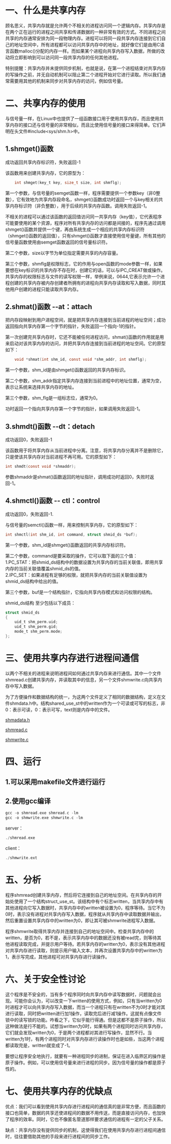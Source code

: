 # 一、什么是共享内存

顾名思义，共享内存就是允许两个不相关的进程访问同一个逻辑内存。共享内存是在两个正在运行的进程之间共享和传递数据的一种非常有效的方式。不同进程之间共享的内存通常安排为同一段物理内存。进程可以将同一段共享内存连接到它们自己的地址空间中，所有进程都可以访问共享内存中的地址，就好像它们是由用C语言函数malloc()分配的内存一样。而如果某个进程向共享内存写入数据，所做的改动将立即影响到可以访问同一段共享内存的任何其他进程。<br>

特别提醒：共享内存并未提供同步机制，也就是说，在第一个进程结束对共享内存的写操作之前，并无自动机制可以阻止第二个进程开始对它进行读取。所以我们通常需要用其他的机制来同步对共享内存的访问，例如信号量。<br>

# 二、共享内存的使用
与信号量一样，在Linux中也提供了一组函数接口用于使用共享内存，而且使用共享内存的接口还与信号量的非常相似，而且比使用信号量的接口来得简单。它们声明在头文件#include<sys/shm.h>中。<br>

## 1.shmget()函数
成功返回共享内存标识符，失败返回-1<br>

该函数用来创建共享内存，它的原型为：<br>
```c
    int shmget(key_t key, size_t size, int shmflg);
```
第一个参数，与信号量的semget函数一样，程序需要提供一个参数key（非0整数），它有效地为共享内存段命名，shmget()函数成功时返回一个与key相关的共享内存标识符（非负整数），用于后续的共享内存函数。调用失败返回-1。<br>

不相关的进程可以通过该函数的返回值访问同一共享内存（key值），它代表程序可能要使用的某个资源，程序对所有共享内存的访问都是间接的，程序先通过调用shmget()函数并提供一个键，再由系统生成一个相应的共享内存标识符（shmget()函数的返回值），只有shmget()函数才直接使用信号量键，所有其他的信号量函数使用由semget函数返回的信号量标识符。

第二个参数，size以字节为单位指定需要共享的内存容量。<br>

第三个参数，shmflg是权限标志，它的作用与open函数的mode参数一样，如果要想在key标识的共享内存不存在时，创建它的话，可以与IPC_CREAT做或操作。共享内存的权限标志与文件的读写权限一样，举例来说，0644,它表示允许一个进程创建的共享内存被内存创建者所拥有的进程向共享内存读取和写入数据，同时其他用户创建的进程只能读取共享内存。<br>

## 2.shmat()函数  --at：attach
把内存段映射到用户进程空间，就是把共享内存连接到当前进程的地址空间；成功返回指向共享内存第一个字节的指针，失败返回一个指向-1的指针。<br>

第一次创建完共享内存时，它还不能被任何进程访问，shmat()函数的作用就是用来启动对该共享内存的访问，并把共享内存连接到当前进程的地址空间。它的原型如下：<br>
```c
    void *shmat(int shm_id, const void *shm_addr, int shmflg);
```
第一个参数，shm_id是由shmget()函数返回的共享内存标识。<br>

第二个参数，shm_addr指定共享内存连接到当前进程中的地址位置，通常为空，表示让系统来选择共享内存的地址。<br>

第三个参数，shm_flg是一组标志位，通常为0。<br>

功时返回一个指向共享内存第一个字节的指针，如果调用失败返回-1。<br>

## 3.shmdt()函数  --dt：detach
成功返回0，失败返回-1<br>

该函数用于将共享内存从当前进程中分离。注意，将共享内存分离并不是删除它，只是使该共享内存对当前进程不再可用。它的原型如下：<br>
```c
int shmdt(const void *shmaddr);
```
参数shmaddr是shmat()函数返回的地址指针，调用成功时返回0，失败时返回-1。<br>

## 4.shmctl()函数  -- ctl：control
成功返回0，失败返回-1.<br>

与信号量的semctl()函数一样，用来控制共享内存，它的原型如下：<br>
```c
int shmctl(int shm_id, int command, struct shmid_ds *buf);
```
第一个参数，shm_id是shmget()函数返回的共享内存标识符。<br>

第二个参数，command是要采取的操作，它可以取下面的三个值：<br>
1.PC_STAT：把shmid_ds结构中的数据设置为共享内存的当前关联值，即用共享内存的当前关联值覆盖shmid_ds的值。<br>
2.IPC_SET：如果进程有足够的权限，就把共享内存的当前关联值设置为shmid_ds结构中给出的值。<br>

第三个参数，buf是一个结构指针，它指向共享内存模式和访问权限的结构。<br>

shmid_ds结构 至少包括以下成员：<br>
```c
struct shmid_ds
{
    uid_t shm_perm.uid;
    uid_t shm_perm.gid;
    mode_t shm_perm.mode;
};
```

# 三、使用共享内存进行进程间通信
以两个不相关的进程来说明进程间如何通过共享内存来进行通信。其中一个文件shmread.c创建共享内存，并读取其中的信息，另一个文件shmwrite.c向共享内存中写入数据。<br>

为了方便操作和数据结构的统一，为这两个文件定义了相同的数据结构，定义在文件shmdata.h中。结构shared_use_st中的written作为一个可读或可写的标志，非0：表示可读，0：表示可写，text则是内存中的文件。

[shmadata.h](https://github.com/yiyading/Embedded-software/blob/master/%E5%85%B1%E4%BA%AB%E5%86%85%E5%AD%98%E9%80%9A%E4%BF%A1/shmdata.h)

[shmread.c](https://github.com/yiyading/Embedded-software/blob/master/%E5%85%B1%E4%BA%AB%E5%86%85%E5%AD%98%E9%80%9A%E4%BF%A1/shmread.c)

[shmwrite.c](https://github.com/yiyading/Embedded-software/blob/master/%E5%85%B1%E4%BA%AB%E5%86%85%E5%AD%98%E9%80%9A%E4%BF%A1/shmwrite.c)


# 四、运行
## 1.可以采用makefile文件进行运行

## 2.使用gcc编译
```c
gcc -o shmread.exe shmread.c -lm
gcc -o shmwrite.exe shmwrite.c -lm
```
server：<br>
```c
./shmread.exe
```
client：<br>
```c
./shmwrite.ext
```

# 五、分析
程序shmread创建共享内存，然后将它连接到自己的地址空间。在共享内存的开始处使用了一个结构struct_use_st。该结构中有个标志written，当共享内存中有其他进程向它写入数据时，共享内存中的written被设置为0，程序等待。当它不为0时，表示没有进程对共享内存写入数据，程序就从共享内存中读取数据并输出，然后重置设置共享内存中的written为0，即让其可被shmwrite进程写入数据。<br>

程序shmwrite取得共享内存并连接到自己的地址空间中。检查共享内存中的written，是否为0，若不是，表示共享内存中的数据还没有被read完，则等待其他进程读取完成，并提示用户等待。若共享内存的written为0，表示没有其他进程对共享内存进行读取，则提示用户输入文本，并再次设置共享内存中的written为1，表示写完成，其他进程可对共享内存进行读操作。<br>

# 六、关于安全性讨论
这个程序是不安全的，当有多个程序同时向共享内存中读写数据时，问题就会出现。可能你会认为，可以改变一下written的使用方式，例如，只有当written为0时进程才可以向共享内存写入数据，而当一个进程只有在written不为0时才能对其进行读取，同时把written进行加1操作，读取完后进行减1操作。这就有点像文件锁中的读写锁的功能。咋看之下，它似乎能行得通。但是这都不是原子操作，所以这种做法是行不能的。试想当written为0时，如果有两个进程同时访问共享内存，它们就会发现written为0，于是两个进程都对其进行写操作，显然不行。当written为1时，有两个进程同时对共享内存进行读操作时也是如些，当这两个进程都读取完是，written就变成了-1。<br>

要想让程序安全地执行，就要有一种进程同步的进制，保证在进入临界区的操作是原子操作。例如，可以使用信号量来进行进程的同步。因为信号量的操作都是原子性的。


# 七、使用共享内存的优缺点
优点：我们可以看到使用共享内存进行进程间的通信真的是非常方便，而且函数的接口也简单，数据的共享还使进程间的数据不用传送，而是直接访问内存，也加快了程序的效率。同时，它也不像匿名管道那样要求通信的进程有一定的父子关系。<br>

缺点：共享内存没有提供同步的机制，这使得我们在使用共享内存进行进程间通信时，往往要借助其他的手段来进行进程间的同步工作。<br>

